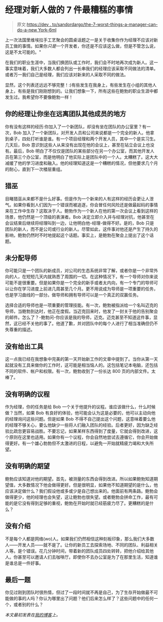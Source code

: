 # 经理对新人做的 7 件最糟糕的事情

> 原文:[https://dev . to/sandordargo/the-7-worst-things-a-manager-can-do-a-new York-6ml](https://dev.to/sandordargo/the-7-worst-things-a-manager-can-do-to-a-newcomer-6ml)

上一次法国里维埃拉手工艺聚会的圆桌话题之一是关于收集你作为经理不应该对新员工做的事情。如果你*只是*一个开发者，你还是不应该这么做，但是不管怎么说，这是不太可能的。"

在我们的职业生涯中，当我们换团队或工作时，我们会不时地再次成为新人。这一事实意味着，我们大多数人都会列出一长串我们的经理应该采取不同做法的清单。或者万一我们自己是经理，我们应该对新来的人采取不同的做法。

显然，这个列表还远远不够完整！:)有些发生在我身上，有些发生在小组的其他人身上，有些是我们刚刚想到的。让我们想象一下，所有这些在鲍勃的职业生涯中都发生过。我希望你不要像鲍勃一样！

## 你的经理让你坐在远离团队其他成员的地方

你有没有这样的经历:你加入了一个新团队，却没有坐在团队的办公室里？有一次，Bob 加入了一个新团队，对开发人员和公司来说都是一个完全的新人。他拿到桌子，四处打听谁是谁。有一个项目经理和两个开发人员，其中一个是实习生。几天后，Bob 意识到这些人从来没有出现在他的会议上，甚至在站立会议上也没有。最后，Bob 明白了不仅仅是团队的某些部分在另一个办公室，而其他开发人员在第三个办公室，而是他明白了他实际上是团队中的一个人。太糟糕了。这大大减缓了他的学习进度和融入。他的经理知道这是一个糟糕的情况，但他要求几个月的耐心，直到下一次楼层重组。

## [](#witchhunting)猎巫

目睹猎巫从来都不是什么好事。但是作为一个新来的人有这样的经历会更让人泄气。如果你看到人们因为一个错误而被追逐，你会冒任何风险还是做最起码的事情来在工作中生存？这取决于人。鲍勃作为一个新人在他的第一次会议上看到这样的场景，他仍然是一个顶级的表演者。Bob 决定立即介入并与经理对抗，他甚至在会议结束后继续将经理叫到一边，让他明白他-经理-做得不好。是的，Bob 只是团队的新人，而不是公司或行业的新人。尽管如此，这件事对他还是产生了持久的影响，鲍勃仍然时不时地提起这个话题。事实上，是鲍勃在聚会上提出了这个话题。

## [](#no-mentor-assigned)未分配导师

你可能只是一个团队的新成员，对公司的生态系统非常了解，或者你是一个非常外向的人，在短短几天内就熟悉了周围的一切。在这种情况下，有一个导师对你来说可能不是很重要。但是如果你是一个完全的新手或者太内向，有一个专门的导师可以让你在学习进度上前进几周甚至几个月。更不用说成为导师是一项重要的任务，也是学习曲线的一部分。做导师和拥有导师可以是一个真正的双赢任务。

选择合适的导师也是一项重要的管理技能。有一次，鲍勃被指派给一个名叫迈克的导师，当鲍勃到达时，他正在度假。当迈克回来时，他发了一封关于他的告别聚会的邮件。怎么了？-鲍勃问-你应该是我的导师，迈克。迈克甚至不知道这件事，显然，这已经不关他的事了。他道了歉，并对团队中的每个人进行了相当准确但仍不失尊重的描述。

## [](#no-tools-given)没有给出工具

这一点我已经在我想象中完美的第一天开始新工作的文章中提到了。当你从第一天起就没有工具来做你的工作时，这可能是相当恼人的。这包括笔记本电脑，还包括不同的软件、帐户和权限。有一次，鲍勃收到了一份长达 800 页的内部文件。太棒了。

## [](#no-clear-agenda)没有明确的议程

作为经理，你的任务是给 Bob 一个关于他提升的议程。谁应该做什么，什么时候做？当然，如果 Bob 有良好的体验，他可能会认为这是必要的，他可以主动向他的经理询问这些问题。但是如果 Bob 不得不自己提出这个问题，这意味着要么他的经理不够关心，要么他缺少一些将人们融入团队的经验。后者更好，因为缺乏经验比疏忽更容易战胜。不要忘记，如果某样东西得到了度量，它就会得到改进，这个原则在这里也适用。如果你有一个议程，你会自然地尝试去遵循它，你会开始做得更好。有一个雄心勃勃但不太激进的日程，以避免一开始就精疲力竭和大失所望。

## [](#no-clear-expectations)没有明确的期望

鲍勃应该知道对他的期望。首先，被测量的东西会得到改进。所以如果鲍勃知道期望值，大多数情况下他会做得更好。但是很明显，如果他不知道期望的是什么，他应该决定做什么？我们假设他或多或少是自己想出来的。他面前有两条路。鲍勃会做得更少，他的经理也会失望，这让鲍勃也很失望。或者鲍勃会拼命工作，最有可能的是它没有得到足够的重视，鲍勃在开始时就已经筋疲力尽了。更糟糕的是什么？

## [](#no-introduction)没有介绍

不是每个人都是网络(wo)人。如果我们仍然相信这种刻板印象，那么我们大多数人——开发人员——就不是了。让你的新员工去探索场地、不同的团队、利益相关人等。是个错误。花几分钟时间，带着新的团队成员四处转转，把他介绍给其他人。你甚至可以邀请人们去咖啡厅。即使你不去办公室是为了在那里生活，知道谁是谁总是一件好事。

## [](#a-final-question)最后一题

你见过刚到团队时很热情，但过了一段时间就不再是自己，为了生存开始做最不可能做的事的人吗？你认为哪里出了问题？他们后来怎么样了？这些问题中的任何一个，或者别的什么？

*本文最初发表在[我的博客](http://sandordargo.com/blog/2018/05/04/7-worst-things-a-manager-can-do-to-a-newcomer)上。*